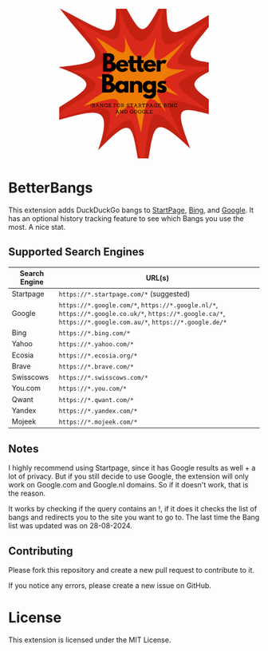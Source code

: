 <p align="center">
    <img src="icons/icon500.png" height="300"><br />
</p>

# BetterBangs

This extension adds DuckDuckGo bangs to [StartPage](https://www.startpage.com/), [Bing](https://www.bing.com/), and [Google](https://www.google.com/).
It has an optional history tracking feature to see which Bangs you use the most. A nice stat.

## Supported Search Engines

| Search Engine  | URL(s)                         |
| -------------- | ------------------------------ |
| Startpage      | `https://*.startpage.com/*` (suggested)    |
| Google         | `https://*.google.com/*`, `https://*.google.nl/*`, `https://*.google.co.uk/*`, `https://*.google.ca/*`, `https://*.google.com.au/*`, `https://*.google.de/*` |
| Bing           | `https://*.bing.com/*`         |
| Yahoo          | `https://*.yahoo.com/*`        |
| Ecosia         | `https://*.ecosia.org/*`       |
| Brave          | `https://*.brave.com/*`        |
| Swisscows      | `https://*.swisscows.com/*`    |
| You.com        | `https://*.you.com/*`          |
| Qwant          | `https://*.qwant.com/*`        |
| Yandex         | `https://*.yandex.com/*`       |
| Mojeek         | `https://*.mojeek.com/*`       |

## Notes
I highly recommend using Startpage, since it has Google results as well + a lot of privacy. But if you still decide to use Google, the extension will only work on Google.com and Google.nl domains. So if it doesn't work, that is the reason.

It works by checking if the query contains an !, if it does it checks the list of bangs and redirects you to the site you want to go to.
The last time the Bang list was updated was on 28-08-2024.

## Contributing
Please fork this repository and create a new pull request to contribute to it.

If you notice any errors, please create a new issue on GitHub.

# License
This extension is licensed under the MIT License.